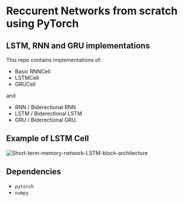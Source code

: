 # Reccurent Networks from scratch using PyTorch

## LSTM, RNN and GRU implementations

This repo contains implementations of:

  * Basic RNNCell
  * LSTMCell 
  * GRUCell
  
and

  * RNN / Biderectional RNN
  * LSTM / Biderectional LSTM
  * GRU / Biderectional GRU.

## Example of LSTM Cell
![Short-term-memory-network-LSTM-block-architecture](https://user-images.githubusercontent.com/71031687/112729023-5efd7780-8f2a-11eb-88a7-32c3861b91a5.jpg)

## Dependencies

* ```pytorch```
* ```numpy```
